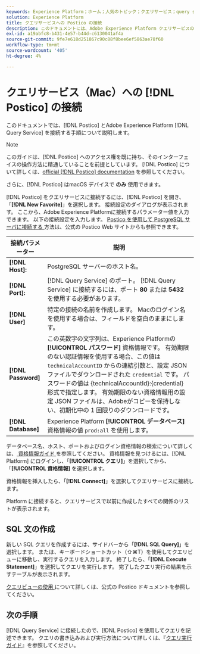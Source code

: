 ```yaml
---
keywords: Experience Platform；ホーム；人気のトピック；クエリサービス；query service;postico;Postico;query service への接続；
solution: Experience Platform
title: クエリサービスへの Postico の接続
description: このドキュメントには、Adobe Experience Platform クエリサービスのバックアップクライアント Postico をインストールするためのリンクが含まれています。
exl-id: a19abfc8-b431-4e57-b44d-c6130041af4a
source-git-commit: 9fe7e618d251867c90c88f8bee6ef5863ae78f60
workflow-type: tm+mt
source-wordcount: '405'
ht-degree: 4%

---
```


# クエリサービス（Mac）への [!DNL Postico] の接続

このドキュメントでは、[!DNL Postico] とAdobe Experience Platform [!DNL Query Service] を接続する手順について説明します。

>[!NOTE]
>
> このガイドは、[!DNL Postico] へのアクセス権を既に持ち、そのインターフェイスの操作方法に精通していることを前提としています。 [!DNL Postico] について詳しくは、[official [!DNL Postico] documentation](https://eggerapps.at/postico/docs) を参照してください。
> 
> さらに、[!DNL Postico] はmacOS デバイスで **のみ** 使用できます。

[!DNL Postico] をクエリサービスに接続するには、[!DNL Postico] を開き、「**[!DNL New Favorite]**」を選択します。 接続設定のダイアログが表示されます。 ここから、Adobe Experience Platformに接続するパラメーター値を入力できます。 以下の接続設定を入力します。 [Postico を使用して PostgreSQL サーバに接続する ](https://eggerapps.at/postico/docs/v1.5.21/favorite-window.html) 方法は、公式の Postico Web サイトからも参照できます。

| 接続パラメーター | 説明 |
|---|---|
| **[!DNL Host]:** | PostgreSQL サーバーのホスト名。 |
| **[!DNL Port]:** | [!DNL Query Service] のポート。 [!DNL Query Service] に接続するには、ポート **80** または **5432** を使用する必要があります。 |
| **[!DNL User]** | 特定の接続の名前を作成します。 Macのログイン名を使用する場合は、フィールドを空白のままにします。 |
| **[!DNL Password]** | この英数字の文字列は、Experience Platformの **[!UICONTROL パスワード]** 資格情報です。 有効期限のない認証情報を使用する場合、この値は `technicalAccountID` からの連結引数と、設定 JSON ファイルでダウンロードされた `credential` です。 パスワードの値は {technicalAccountId}:{credential} 形式で指定します。 有効期限のない資格情報用の設定 JSON ファイルは、Adobeがコピーを保持しない、初期化中の 1 回限りのダウンロードです。 |
| **[!DNL Database]** | Experience Platform **[!UICONTROL データベース]** 資格情報の値 `prod:all` を使用します。 |

データベース名、ホスト、ポートおよびログイン資格情報の検索について詳しくは、[ 資格情報ガイド ](../ui/credentials.md) を参照してください。 資格情報を見つけるには、[!DNL Platform] にログインし、「**[!UICONTROL クエリ]**」を選択してから、「**[!UICONTROL 資格情報]** を選択します。

資格情報を挿入したら、「**[!DNL Connect]**」を選択してクエリサービスに接続します。

Platform に接続すると、クエリサービスで以前に作成したすべての関係のリストが表示されます。

## SQL 文の作成

新しい SQL クエリを作成するには、サイドバーから「**[!DNL SQL Query]**」を選択します。 または、キーボードショートカット（⇧⌘T）を使用してクエリビューに移動し、実行するクエリを入力します。 終了したら、「**[!DNL Execute Statement]**」を選択してクエリを実行します。 完了したクエリ実行の結果を示すテーブルが表示されます。

[ クエリビューの使用 ](https://eggerapps.at/postico/docs/v1.3.1/sql-query-view.html) について詳しくは、公式の Postico ドキュメントを参照してください。

## 次の手順

[!DNL Query Service] に接続したので、[!DNL Postico] を使用してクエリを記述できます。 クエリの書き込みおよび実行方法について詳しくは、『[クエリ実行ガイド](../best-practices/writing-queries.md)』を参照してください。
